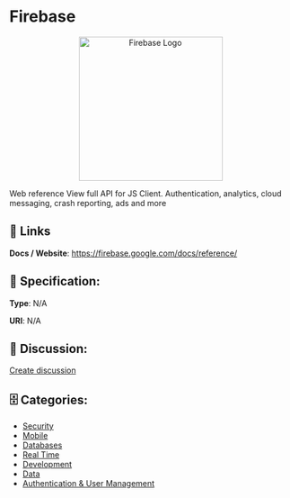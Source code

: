 # Firebase
<p align="center">
    <img width="256" src="https://raw.githubusercontent.com/apis-list/apis-list/main/apis/firebase/logo_256x256.png" alt="Firebase Logo"/>
</p>

Web reference View full API for JS Client. Authentication, analytics, cloud messaging, crash reporting, ads and more

##  🔗 Links
**Docs / Website**: https://firebase.google.com/docs/reference/

## 🧬 Specification:
**Type**: N/A

**URI**: N/A

## 💬 Discussion:
[Create discussion](https://github.com/apis-list/apis-list/discussions/new)

## 🗄️ Categories:
- [Security](https://github.com/apis-list/apis-list#security)
- [Mobile](https://github.com/apis-list/apis-list#mobile)
- [Databases](https://github.com/apis-list/apis-list#databases)
- [Real Time](https://github.com/apis-list/apis-list#real-time)
- [Development](https://github.com/apis-list/apis-list#development)
- [Data](https://github.com/apis-list/apis-list#data)
- [Authentication & User Management](https://github.com/apis-list/apis-list#authentication--user-management)



